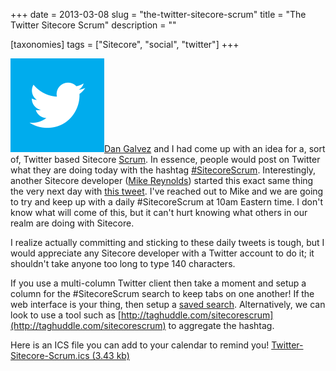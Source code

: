 +++
date = 2013-03-08
slug = "the-twitter-sitecore-scrum"
title = "The Twitter Sitecore Scrum"
description = ""

[taxonomies]
tags = ["Sitecore", "social", "twitter"]
+++

![](twitter-bird-white-on-blue.png)[Dan Galvez](https://twitter.com/dgalvez01) and I had come up with an idea for a, sort of, Twitter based Sitecore [Scrum](https://en.wikipedia.org/wiki/Scrum_(development)#Daily_Scrum). In essence, people would post on Twitter what they are doing today with the hashtag [#SitecoreScrum](https://twitter.com/search?q=%23SitecoreScrum). Interestingly, another Sitecore developer ([Mike Reynolds](https://twitter.com/mike_i_reynolds)) started this exact same thing the very next day with [this tweet](https://twitter.com/mike_i_reynolds/status/310036893557473280).  I've reached out to Mike and we are going to try and keep up with a daily #SitecoreScrum at 10am Eastern time. I don't know what will come of this, but it can't hurt knowing what others in our realm are doing with Sitecore. 

<!-- more -->

I realize actually committing and sticking to these daily tweets is tough, but I would appreciate any Sitecore developer with a Twitter account to do it; it shouldn't take anyone too long to type 140 characters. 

If you use a multi-column Twitter client then take a moment and setup a column for the #SitecoreScrum search to keep tabs on one another! If the web interface is your thing, then setup a [saved search](https://support.twitter.com/articles/96646-how-to-save-searches). Alternatively, we can look to use a tool such as [http://taghuddle.com/sitecorescrum](http://taghuddle.com/sitecorescrum) to aggregate the hashtag.

Here is an ICS file you can add to your calendar to remind you! [Twitter-Sitecore-Scrum.ics (3.43 kb)](/FILES%2f2013%2f03%2fTwitter-Sitecore-Scrum.ics.axdx)